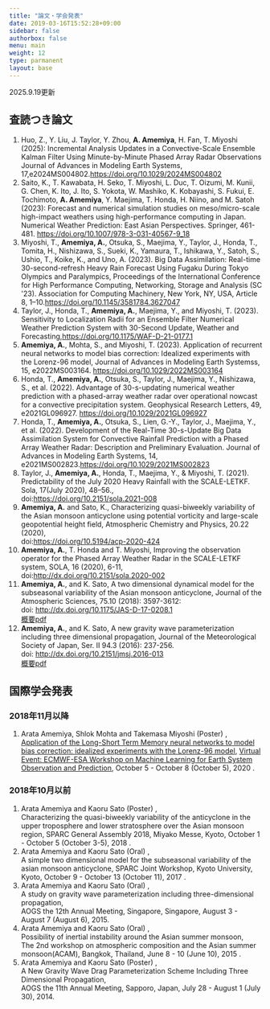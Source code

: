 ```yaml
---
title: "論文・学会発表"
date: 2019-03-16T15:52:28+09:00
sidebar: false
authorbox: false
menu: main
weight: 12
type: parmanent
layout: base
---
```


<p>2025.9.19更新</p>

## 査読つき論文

<ol id="pub">
<li>
Huo, Z., Y. Liu, J. Taylor, Y. Zhou,  <b>A. Amemiya</b>, H. Fan, T. Miyoshi (2025): Incremental Analysis Updates in a Convective-Scale Ensemble Kalman Filter Using Minute-by-Minute Phased Array Radar Observations Journal of Advances in Modeling Earth Systems, 17,e2024MS004802.<a href="https://doi.org/10.1029/2024MS004802" target="_blank">https://doi.org/10.1029/2024MS004802</a>
</li>
<li>
Saito, K., T. Kawabata, H. Seko, T. Miyoshi, L. Duc, T. Oizumi, M. Kunii, G. Chen, K. Ito, J. Ito, S. Yokota, W. Mashiko, K. Kobayashi, S. Fukui, E. Tochimoto, <b>A. Amemiya</b>, Y. Maejima, T. Honda, H. Niino, and M. Satoh (2023): Forecast and numerical simulation studies on meso/micro-scale high-impact weathers using high-performance computing in Japan. Numerical Weather Prediction: East Asian Perspectives.  Springer, 461-481. <a href="https://doi.org/10.1007/978-3-031-40567-9_18" target="_blank">https://doi.org/10.1007/978-3-031-40567-9_18</a>
</li>
<li>
Miyoshi, T., <b>Amemiya, A.</b>, Otsuka, S., Maejima, Y., Taylor, J., Honda, T., Tomita, H., Nishizawa, S., Sueki, K., Yamaura, T., Ishikawa, Y., Satoh, S., Ushio, T., Koike, K., and Uno, A. (2023). Big Data Assimilation: Real-time 30-second-refresh Heavy Rain Forecast Using Fugaku During Tokyo Olympics and Paralympics, Proceedings of the International Conference for High Performance Computing, Networking, Storage and Analysis (SC '23). Association for Computing Machinery, New York, NY, USA, Article 8, 1–10.<a href="https://doi.org/10.1145/3581784.3627047" target="_blank">https://doi.org/10.1145/3581784.3627047</a>
</li>
<li>
Taylor, J., Honda, T., <b>Amemiya, A.</b>, Maejima, Y., and Miyoshi, T. (2023). Sensitivity to Localization Radii for an Ensemble Filter Numerical Weather Prediction System with 30-Second Update, Weather and Forecasting,<a href="https://doi.org/10.1175/WAF-D-21-0177.1" target="_blank">https://doi.org/10.1175/WAF-D-21-0177.1</a>
</li>
<li>
<b>Amemiya, A.</b>, Mohta, S., and Miyoshi, T. (2023). Application of recurrent neural networks to model bias correction: Idealized experiments with the Lorenz-96 model, Journal of Advances in Modeling Earth Systemss, 15, e2022MS003164. <a href="https://doi.org/10.1029/2022MS003164" target="_blank">https://doi.org/10.1029/2022MS003164</a>
</li>
<li>
Honda, T., <b>Amemiya, A.</b>, Otsuka, S., Taylor, J., Maejima, Y., Nishizawa, S., et al. (2022). Advantage of 30-s-updating numerical weather prediction with a phased-array weather radar over operational nowcast for a convective precipitation system. Geophysical Research Letters, 49, e2021GL096927. <a href="https://doi.org/10.1029/2021GL096927">https://doi.org/10.1029/2021GL096927</a>
</li>
<li>
Honda, T., <b>Amemiya, A.</b>, Otsuka, S., Lien, G.-Y., Taylor, J., Maejima, Y., et al. (2022). Development of the Real-Time 30-s-Update Big Data Assimilation System for Convective Rainfall Prediction with a Phased Array Weather Radar: Description and Preliminary Evaluation. Journal of Advances in Modeling Earth Systems, 14, e2021MS002823.<a href="https://doi.org/10.1029/2021MS002823">https://doi.org/10.1029/2021MS002823</a>
</li>
<li>
Taylor, J., <b>Amemiya, A.</b>, Honda, T., Maejima, Y., & Miyoshi, T. (2021). Predictability of the July 2020 Heavy Rainfall with the SCALE-LETKF. Sola, 17(July 2020), 48–56., 
<br>
doi:<a href=https://doi.org/10.2151/sola.2021-008 ">https://doi.org/10.2151/sola.2021-008</a> </li>
<li>
<b>Amemiya, A.</b> and Sato, K., Characterizing quasi-biweekly variability of the Asian monsoon anticyclone using potential vorticity and large-scale geopotential height field, Atmospheric Chemistry and Physics, 20.22 (2020), 
<br>
doi:<a href="https://doi.org/10.5194/acp-2020-424">https://doi.org/10.5194/acp-2020-424</a> </li>
<li><b>Amemiya, A.</b>, T. Honda and T. Miyoshi, Improving the observation operator for the Phased Array Weather Radar in the SCALE-LETKF system, SOLA, 16 (2020), 6-11, <br>
doi:<a href="http://dx.doi.org/10.2151/sola.2020-002">http://dx.doi.org/10.2151/sola.2020-002</a></li>
<li><b>Amemiya, A.</b>, and K. Sato, A two dimensional dynamical model for the subseasonal variability of the Asian monsoon anticyclone,
 Journal of the Atmospheric Sciences, 75.10 (2018): 3597-3612:<br>
 doi: <a href="http://dx.doi.org/10.1175/JAS-D-17-0208.1">http://dx.doi.org/10.1175/JAS-D-17-0208.1</a><br>
 <a href="/~amemiya/summary_pdf/summary_JAS2018_J.pdf">概要pdf</a></li>
<li><b>Amemiya, A.</b>, and K. Sato, A new gravity wave parameterization including three dimensional propagation,
 Journal of the Meteorological Society of Japan, Ser. II 94.3 (2016): 237-256.<br>
 doi: <a href="http://dx.doi.org/10.2151/jmsj.2016-013">http://dx.doi.org/10.2151/jmsj.2016-013</a><br>
 <a href="/~amemiya/summary_pdf/summary_GWP_J.pdf">概要pdf</a></li>
</ol>


## 国際学会発表

### 2018年11月以降
<p>
  <ol>
    <li>Arata Amemiya, Shlok Mohta and Takemasa Miyoshi (Poster) ,<br>
     	<a href="https://events.ecmwf.int/event/172/contributions/1741/attachments/864/1537/Machine-Learning-WS_Amemiya.pdf" target="_blank">Application of the Long-Short Term Memory neural networks to model bias correction: idealized experiments with the Lorenz-96 model</a>,
      <a href="https://events.ecmwf.int/event/172/overview" target="_blank">Virtual Event: ECMWF-ESA Workshop on Machine Learning for Earth System Observation and Prediction</a>, October 5 - October 8 (October 5), 2020 .
  </ol>
</p> 

### 2018年10月以前
<p>
  <ol>
    <li>Arata Amemiya and Kaoru Sato (Poster) ,<br>
     Characterizing the quasi-biweekly variability of the anticyclone in the upper troposphere and lower stratosphere over the Asian monsoon region,
      SPARC General Assembly 2018, Miyako Messe, Kyoto, October 1 - October 5 (October 3-5), 2018 .
    <li>Arata Amemiya and Kaoru Sato (Oral) ,<br>
     A simple two dimensional model for the subseasonal variability of the asian monsoon anticyclone, 
     SPARC Joint Workshop, Kyoto University, Kyoto, 
     October 9 - October 13 (October 11), 2017 . 
    <li>Arata Amemiya and Kaoru Sato (Oral) ,<br>
     A study on gravity wave parameterization including three-dimensional propagation,<br>
    AOGS the 12th Annual Meeting, Singapore, Singapore,
    August 3 - August 7 (August 6), 2015.
    <li>Arata Amemiya and Kaoru Sato (Oral) ,<br>
    Possibility of inertial instability around the Asian summer monsoon,<br>
    The 2nd workshop on atmospheric composition and the Asian summer monsoon(ACAM), Bangkok, Thailand,
    June 8 - 10 (June 10), 2015 . 
    <li>Arata Amemiya and Kaoru Sato (Poster) ,<br>
    A New Gravity Wave Drag Parameterization Scheme Including Three Dimensional Propagation,<br>
    AOGS the 11th Annual Meeting, Sapporo, Japan,
    July 28 - August 1 (July 30), 2014.
  </ol>
</p>
